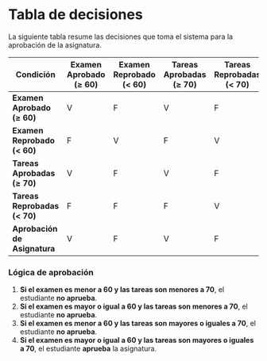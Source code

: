 # Tabla de decisiones

La siguiente tabla resume las decisiones que toma el sistema para la aprobación de la asignatura.

| **Condición**                 | **Examen Aprobado (≥ 60)** | **Examen Reprobado (< 60)** | **Tareas Aprobadas (≥ 70)** | **Tareas Reprobadas (< 70)** | **Aprobación de Asignatura** |
| ----------------------------- | -------------------------- | --------------------------- | --------------------------- | ---------------------------- | ---------------------------- |
| **Examen Aprobado (≥ 60)**    | V                          | F                           | V                           | F                            | Aprobado                     |
| **Examen Reprobado (< 60)**   | F                          | V                           | F                           | V                            | No aprueba                   |
| **Tareas Aprobadas (≥ 70)**   | V                          | F                           | V                           | F                            | Aprobado                     |
| **Tareas Reprobadas (< 70)**  | F                          | F                           | F                           | V                            | No aprueba                   |
| **Aprobación de Asignatura**  | V                          | F                           | V                           | F                            |                              |

### **Lógica de aprobación**
1. **Si el examen es menor a 60 y las tareas son menores a 70**, el estudiante **no aprueba**.
2. **Si el examen es mayor o igual a 60 y las tareas son menores a 70**, el estudiante **no aprueba**.
3. **Si el examen es menor a 60 y las tareas son mayores o iguales a 70**, el estudiante **no aprueba**.
4. **Si el examen es mayor o igual a 60 y las tareas son mayores o iguales a 70**, el estudiante **aprueba** la asignatura.
